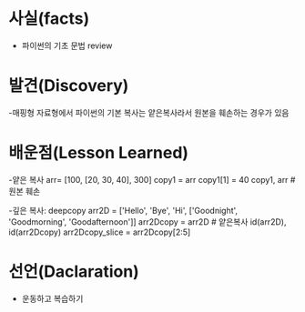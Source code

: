 # 사실(facts)
- 파이썬의 기초 문법 review
# 발견(Discovery)
-매핑형 자료형에서 파이썬의 기본 복사는 얕은복사라서 원본을 훼손하는 경우가 있음
# 배운점(Lesson Learned)
-얕은 복사
arr= [100, [20, 30, 40], 300]
copy1 = arr
copy1[1] = 40
copy1, arr # 원본 훼손

-깊은 복사: deepcopy
arr2D = ['Hello', 'Bye', 'Hi', ['Goodnight', 'Goodmorning', 'Goodafternoon']]
arr2Dcopy = arr2D # 얕은복사
id(arr2D), id(arr2Dcopy)
arr2Dcopy_slice = arr2Dcopy[2:5]

# 선언(Daclaration)
- 운동하고 복습하기